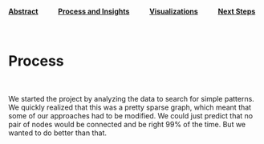 #### [Abstract](index.md)            [Process and Insights](process.md)            [Visualizations](visuals.md)            [Next Steps](nextsteps.md)

<br>

# Process

<br>

We started the project by analyzing the data to search for simple patterns. We quickly realized that this was a pretty sparse graph, which meant that some of our approaches had to be modified. We could just predict that no pair of nodes would be connected and be right 99% of the time. But we wanted to do better than that.

